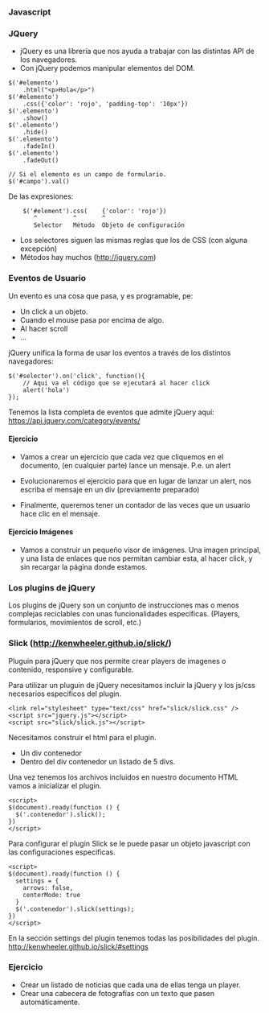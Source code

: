 ### Javascript

### JQuery

- jQuery es una librería que nos ayuda a trabajar con las distintas API de los navegadores.
- Con jQuery podemos manipular elementos del DOM.

```
$('#elemento')
    .html("<p>Hola</p>")
$('#elemento')
    .css({'color': 'rojo', 'padding-top': '10px'})
$('.elemento')
    .show()
$('.elemento')
    .hide()
$('.elemento')
    .fadeIn()
$('.elemento')
    .fadeOut()

// Si el elemento es un campo de formulario.
$('#campo').val()

```

De las expresiones:

```
    $('#element').css(    {'color': 'rojo'})
       ^          ^       ^ 
       Selector   Método  Objeto de configuración 
```
  
- Los selectores siguen las mismas reglas que los de CSS (con alguna excepción)
- Métodos hay muchos (http://jquery.com)

### Eventos de Usuario

Un evento es una cosa que pasa, y es programable, pe:

 - Un click a un objeto.
 - Cuando el mouse pasa por encima de algo.
 - Al hacer scroll
 - ... 
 
jQuery unifica la forma de usar los eventos a través de los distintos navegadores:

```
$('#selector').on('click', function(){
    // Aqui va el código que se ejecutará al hacer click
    alert('hola')
});
```

Tenemos la lista completa de eventos que admite jQuery aquí:
https://api.jquery.com/category/events/


#### Ejercicio

- Vamos a crear un ejercicio que cada vez que cliquemos en el documento, (en cualquier parte) lance un mensaje. P.e. un alert

- Evolucionaremos el ejercicio para que en lugar de lanzar un alert, nos escriba el mensaje en un div (previamente preparado)

- Finalmente, queremos tener un contador de las veces que un usuario hace clic en el mensaje.


#### Ejercicio Imágenes

- Vamos a construir un pequeño visor de imágenes. Una imagen principal, y una lista de enlaces que nos permitan cambiar esta, al hacer click, y sin recargar la página donde estamos.



### Los plugins de jQuery

Los plugins de jQuery son un conjunto de instrucciones mas o menos complejas reciclables con unas funcionalidades especificas. (Players, formularios, movimientos de scroll, etc.)


### Slick (http://kenwheeler.github.io/slick/)

Pluguin para jQuery que nos permite crear players de imagenes o contenido, responsive y configurable.

Para utilizar un pluguin de jQuery necesitamos incluir la jQuery y los js/css necesarios específicos del plugin.

```
<link rel="stylesheet" type="text/css" href="slick/slick.css" />
<script src="jquery.js"></script>
<script src="slick/slick.js"></script>
```

Necesitamos construir el html para el plugin.
- Un div contenedor
- Dentro del div contenedor un listado de 5 divs.


Una vez tenemos los archivos incluidos en nuestro documento HTML vamos a inicializar el plugin.

```
<script>
$(document).ready(function () {
  $('.contenedor').slick();
})
</script>
```


Para configurar el plugin Slick se le puede pasar un objeto javascript con las configuraciones especificas.

```
<script>
$(document).ready(function () {
  settings = {
    arrows: false,
    centerMode: true
  }
  $('.contenedor').slick(settings);
})
</script>
```

En la sección settings del plugin tenemos todas las posibilidades del plugin.
http://kenwheeler.github.io/slick/#settings

### Ejercicio

- Crear un listado de noticias que cada una de ellas tenga un player.
- Crear una cabecera de fotografías con un texto que pasen automáticamente.
